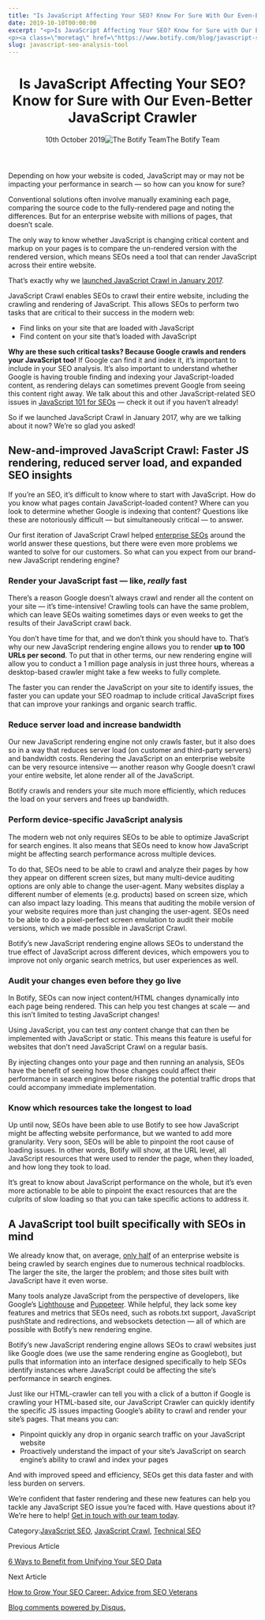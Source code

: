 ```yaml
---
title: "Is JavaScript Affecting Your SEO? Know For Sure With Our Even-Better JavaScript Crawler"
date: 2019-10-10T00:00:00
excerpt: "<p>Is JavaScript Affecting Your SEO? Know for Sure with Our Even-Better JavaScript Crawler 10th October 2019The Botify Team Depending on how your website is coded, JavaScript may or may not be impacting your performance in search — so how can you know for sure? Conventional solutions often involve manually examining each page, comparing the source&hellip; </p>
<p><a class=\"moretag\" href=\"https://www.botify.com/blog/javascript-seo-analysis-tool\">Read the full article</a></p>"
slug: javascript-seo-analysis-tool
---
```


<header class="text-center">
<h1 class="font-internacional font-regular normal text-header-one leading-header-one text-typography-accent-2">Is JavaScript Affecting Your SEO? Know for Sure with Our Even-Better JavaScript Crawler</h1>
<div class="flex items-center justify-center my-3"><span class="mr-1 font-internacional font-regular normal text-base leading-none text-typography-primary-lighter">10th October 2019</span><img decoding="async" alt="The Botify Team" class="rounded-full w-10 h-10" src="//images.ctfassets.net/tp56mevc46jo/1Z5jpq4BZmvMfhmn1N0izT/8f72b2335778d95ea36306a0403ba46a/Botify-Mark-Web__1_.png"><span class="ml-1 font-internacional font-regular normal text-base leading-none text-typography-primary">The Botify Team</span></div>
</header>
<p><span class="font-roboto font-regular normal text-base leading-none Markdown__Container"></span></p>
<p>Depending on how your website is coded, JavaScript may or may not be impacting your performance in search — so how can you know for sure?</p>
<p>Conventional solutions often involve manually examining each page, comparing the source code to the fully-rendered page and noting the differences. But for an enterprise website with millions of pages, that doesn&#8217;t scale.</p>
<p>The only way to know whether JavaScript is changing critical content and markup on your pages is to compare the un-rendered version with the rendered version, which means SEOs need a tool that can render JavaScript across their entire website.</p>
<p>That&#8217;s exactly why we <a href="https://www.botify.com/blog/breaking-news-botify-announces-javascript-crawl">launched JavaScript Crawl in January 2017</a>.</p>
<p>JavaScript Crawl enables SEOs to crawl their entire website, including the crawling and rendering of JavaScript. This allows SEOs to perform two tasks that are critical to their success in the modern web:</p>
<ul>
<li>Find links on your site that are loaded with JavaScript</li>
<li>Find content on your site that&#8217;s loaded with JavaScript</li>
</ul>
<p><strong>Why are these such critical tasks? Because Google crawls and renders your JavaScript too!</strong> If Google can find it and index it, it&#8217;s important to include in your SEO analysis. It&#8217;s also important to understand whether Google is having trouble finding and indexing your JavaScript-loaded content, as rendering delays can sometimes prevent Google from seeing this content right away. We talk about this and other JavaScript-related SEO issues in <a href="https://www.botify.com/blog/javascript-for-seos">JavaScript 101 for SEOs</a> — check it out if you haven&#8217;t already!</p>
<p>So if we launched JavaScript Crawl in January 2017, why are we talking about it now? We&#8217;re so glad you asked!</p>
<h2 id="new-and-improved-javascript-crawl-faster-js-rendering-reduced-server-load-and-expanded-seo-insights">New-and-improved JavaScript Crawl: Faster JS rendering, reduced server load, and expanded SEO insights</h2>
<p>If you&#8217;re an SEO, it&#8217;s difficult to know where to start with JavaScript. How do you know what pages contain JavaScript-loaded content? Where can you look to determine whether Google is indexing that content? Questions like these are notoriously difficult — but simultaneously critical — to answer.</p>
<p>Our first iteration of JavaScript Crawl helped <a href="https://www.botify.com/blog/a-day-in-the-life-of-an-enterprise-seo">enterprise SEOs</a> around the world answer these questions, but there were even more problems we wanted to solve for our customers. So what can you expect from our brand-new JavaScript rendering engine?</p>
<h3 id="render-your-javascript-fast-like-really-fast">Render your JavaScript fast — like, <em>really</em> fast</h3>
<p>There&#8217;s a reason Google doesn&#8217;t always crawl and render all the content on your site — it&#8217;s time-intensive! Crawling tools can have the same problem, which can leave SEOs waiting sometimes days or even weeks to get the results of their JavaScript crawl back.</p>
<p>You don&#8217;t have time for that, and we don&#8217;t think you should have to. That&#8217;s why our new JavaScript rendering engine allows you to render <strong>up to 100 URLs per second</strong>. To put that in other terms, our new rendering engine will allow you to conduct a 1 million page analysis in just three hours, whereas a desktop-based crawler might take a few weeks to fully complete.</p>
<p>The faster you can render the JavaScript on your site to identify issues, the faster you can update your SEO roadmap to include critical JavaScript fixes that can improve your rankings and organic search traffic.</p>
<h3 id="reduce-server-load-and-increase-bandwidth">Reduce server load and increase bandwidth</h3>
<p>Our new JavaScript rendering engine not only crawls faster, but it also does so in a way that reduces server load (on customer and third-party servers) and bandwidth costs. Rendering the JavaScript on an enterprise website can be very resource intensive — another reason why Google doesn&#8217;t crawl your entire website, let alone render all of the JavaScript.</p>
<p>Botify crawls and renders your site much more efficiently, which reduces the load on your servers and frees up bandwidth.</p>
<h3 id="perform-device-specific-javascript-analysis">Perform device-specific JavaScript analysis</h3>
<p>The modern web not only requires SEOs to be able to optimize JavaScript for search engines. It also means that SEOs need to know how JavaScript might be affecting search performance across multiple devices.</p>
<p>To do that, SEOs need to be able to crawl and analyze their pages by how they appear on different screen sizes, but many multi-device auditing options are only able to change the user-agent. Many websites display a different number of elements (e.g. products) based on screen size, which can also impact lazy loading. This means that auditing the mobile version of your website requires more than just changing the user-agent. SEOs need to be able to do a pixel-perfect screen emulation to audit their mobile versions, which we made possible in JavaScript Crawl.</p>
<p>Botify&#8217;s new JavaScript rendering engine allows SEOs to understand the true effect of JavaScript across different devices, which empowers you to improve not only organic search metrics, but user experiences as well.</p>
<h3 id="audit-your-changes-even-before-they-go-live">Audit your changes even before they go live</h3>
<p>In Botify, SEOs can now inject content/HTML changes dynamically into each page being rendered. This can help you test changes at scale — and this isn&#8217;t limited to testing JavaScript changes!</p>
<p>Using JavaScript, you can test <em>any</em> content change that can then be implemented with JavaScript or static. This means this feature is useful for websites that don&#8217;t need JavaScript Crawl on a regular basis.</p>
<p>By injecting changes onto your page and then running an analysis, SEOs have the benefit of seeing how those changes could affect their performance in search engines before risking the potential traffic drops that could accompany immediate implementation.</p>
<h3 id="know-which-resources-take-the-longest-to-load">Know which resources take the longest to load</h3>
<p>Up until now, SEOs have been able to use Botify to see how JavaScript might be affecting website performance, but we wanted to add more granularity. Very soon, SEOs will be able to pinpoint the root cause of loading issues. In other words, Botify will show, at the URL level, all JavaScript resources that were used to render the page, when they loaded, and how long they took to load.</p>
<p>It&#8217;s great to know about JavaScript performance on the whole, but it&#8217;s even more actionable to be able to pinpoint the exact resources that are the culprits of slow loading so that you can take specific actions to address it.</p>
<h2 id="a-javascript-tool-built-specifically-with-seos-in-mind">A JavaScript tool built specifically with SEOs in mind</h2>
<p>We already know that, on average, <a href="https://www.botify.com/blog/enterprise-seo-methodology">only half</a> of an enterprise website is being crawled by search engines due to numerous technical roadblocks. The larger the site, the larger the problem; and those sites built with JavaScript have it even worse.</p>
<p>Many tools analyze JavaScript from the perspective of developers, like Google&#8217;s <a href="https://developers.google.com/web/tools/lighthouse">Lighthouse</a> and <a href="https://developers.google.com/web/tools/puppeteer">Puppeteer</a>. While helpful, they lack some key features and metrics that SEOs need, such as robots.txt support, JavaScript pushState and redirections, and websockets detection — all of which are possible with Botify&#8217;s new rendering engine.</p>
<p>Botify&#8217;s new JavaScript rendering engine allows SEOs to crawl websites just like Google does (we use the same rendering engine as Googlebot), but pulls that information into an interface designed specifically to help SEOs identify instances where JavaScript could be affecting the site&#8217;s performance in search engines.</p>
<p>Just like our HTML-crawler can tell you with a click of a button if Google is crawling your HTML-based site, our JavaScript Crawler can quickly identify the specific JS issues impacting Google&#8217;s ability to crawl and render your site&#8217;s pages. That means you can:</p>
<ul>
<li>Pinpoint quickly any drop in organic search traffic on your JavaScript website</li>
<li>Proactively understand the impact of your site&#8217;s JavaScript on search engine&#8217;s ability to crawl and index your pages</li>
</ul>
<p>And with improved speed and efficiency, SEOs get this data faster and with less burden on servers.</p>
<p>We&#8217;re confident that faster rendering and these new features can help you tackle any JavaScript SEO issue you&#8217;re faced with. Have questions about it? We&#8217;re here to help! <a href="https://lp.botify.com/book-a-demo-suite">Get in touch with our team today</a>.</p>
<div class="tags leading-big border-t border-b border-brand-quaternary-lighter mt-4"><span class="mr-1 font-roboto font-regular normal text-base leading-none">Category:</span><span><a class="uppercase text-typography-accent-1" href="/solutions/javascript-seo-analysis">JavaScript SEO</a><span>, </span></span><span><a class="uppercase text-typography-accent-1" href="/platform/botify-analytics/sitecrawler">JavaScript Crawl</a><span>, </span></span><span><a class="uppercase text-typography-accent-1" href="/solutions/tech-seo">Technical SEO</a></span></div>
<footer class="flex justify-center my-5 mx-5">
<div class="mr-1 w-1/2 text-right">
<p><span class="font-internacional font-regular normal text-base leading-none text-typography-primary">Previous Article</span></p>
<p><a class="inline-block mt-2" href="/blog/seo-data-unification"><span class="font-roboto font-regular normal text-base leading-none text-typography-accent-4">6 Ways to Benefit from Unifying Your SEO Data</span></a></p>
</div>
<div class="ml-1 w-1/2">
<p><span class="font-internacional font-regular normal text-base leading-none text-typography-primary">Next Article</span></p>
<p><a class="inline-block mt-2" href="/blog/seo-career-growth"><span class="font-roboto font-regular normal text-base leading-none text-typography-accent-4">How to Grow Your SEO Career: Advice from SEO Veterans</span></a></p>
</div>
</footer>
<div shortname="botify" title="Is JavaScript Affecting Your SEO? Know for Sure with Our Even-Better JavaScript Crawler" url="https://www.botify.com/blog/javascript-seo-analysis-tool">
<div id="disqus_thread_old"></div>
<p><a class="dsq-brlink" href="http://disqus.com">Blog comments powered by <span class="logo-disqus">Disqus</span>.</a></p>
</div>
